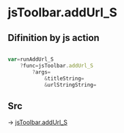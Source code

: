 # jsToolbar.addUrl_S

## Difinition by js action

```js.js

var=runAddUrl_S
	?func=jsToolbar.addUrl_S
		?args=
			&titleString=
			&urlStringString=
```

## Src

-> [jsToolbar.addUrl_S](https://github.com/puutaro/CommandClick/blob/master/app/src/main/java/com/puutaro/commandclick/fragment_lib/terminal_fragment/js_interface/toolbar/JsToolbar.kt#L123)


